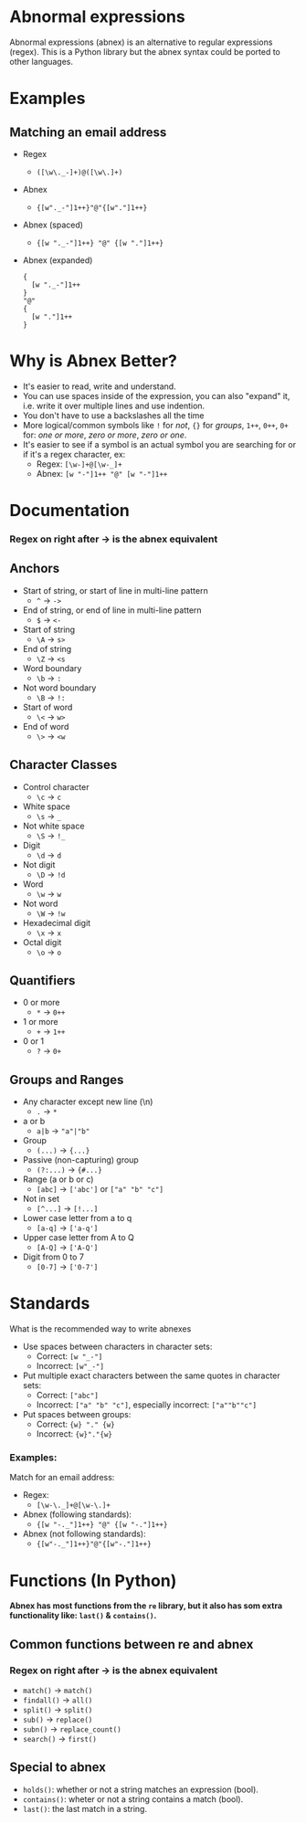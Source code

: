 # Abnormal expressions
Abnormal expressions (abnex) is an alternative to regular expressions (regex).
This is a Python library but the abnex syntax could be ported to other languages.

# Examples
## Matching an email address
- Regex
  - `([\w\._-]+)@([\w\.]+)`
- Abnex
  - `{[w"._-"]1++}"@"{[w"."]1++}`
- Abnex (spaced)
  - `{[w "._-"]1++} "@" {[w "."]1++}`

- Abnex (expanded)
  ```
  {
    [w "._-"]1++
  }
  "@"
  {
    [w "."]1++
  }
  ```

# Why is Abnex Better?
- It's easier to read, write and understand.
- You can use spaces inside of the expression, you can also "expand" it, i.e. write it over multiple lines and use indention.
- You don't have to use a backslashes all the time
- More logical/common symbols like `!` for _not_, `{}` for _groups_, `1++`, `0++`, `0+` for: _one or more_, _zero or more_, _zero or one_.
- It's easier to see if a symbol is an actual symbol you are searching for or if it's a regex character, ex:
  - Regex: `[\w-]+@[\w-_]+`
  - Abnex: `[w "-"]1++ "@" [w "-"]1++`

# Documentation
### Regex on right after -> is the abnex equivalent
## Anchors
- Start of string, or start of line in multi-line pattern
  - `^` -> `->`
- End of string, or end of line in multi-line pattern
  - `$` -> `<-`
- Start of string
  - `\A` -> `s>`
- End of string
  - `\Z` -> `<s`
- Word boundary
  - `\b` -> `:`
- Not word boundary
  - `\B` -> `!:`
- Start of word
  - `\<` -> `w>`
- End of word
  - `\>` -> `<w`

## Character Classes
- Control character
  - `\c` -> `c`
- White space
  - `\s` -> `_`
- Not white space
  - `\S` -> `!_`
- Digit
  - `\d` -> `d`
- Not digit
  - `\D` -> `!d`
- Word
  - `\w` -> `w`
- Not word
  - `\W` -> `!w`
- Hexade­cimal digit
  - `\x` -> `x`
- Octal digit
  - `\o` -> `o`

## Quantifiers
- 0 or more
  - `*` -> `0++`
- 1 or more
  - `+` -> `1++`
- 0 or 1
  - `?` -> `0+`

## Groups and Ranges
- Any character except new line (\n)
  - `.` -> `*`
- a or b
  - `a|b` -> `"a"|"b"`
- Group
  - `(...)` -> `{...}`
- Passive (non-c­apt­uring) group
  - `(?:...)` -> `{#...}`
- Range (a or b or c)
  - `[abc]` -> `['abc']` or `["a" "b" "c"]`
- Not in set
  - `[^...]` -> `[!...]`
- Lower case letter from a to q
  - `[a-q]` -> `['a-q']`
- Upper case letter from A to Q
  - `[A-Q]` -> `['A-Q']`
- Digit from 0 to 7
  - `[0-7]` -> `['0-7']`

# Standards
What is the recommended way to write abnexes

- Use spaces between characters in character sets:
  - Correct: `[w "_-"]`
  - Incorrect: `[w"_-"]`
- Put multiple exact characters between the same quotes in character sets:
  - Correct: `["abc"]`
  - Incorrect: `["a" "b" "c"]`, especially incorrect: `["a""b""c"]`
- Put spaces between groups:
  - Correct: `{w} "." {w}`
  - Incorrect: `{w}"."{w}`

### Examples:
Match for an email address:
- Regex:
  - `[\w-\._]+@[\w-\.]+`
- Abnex (following standards):
  - `{[w "-._"]1++} "@" {[w "-."]1++}`
- Abnex (not following standards):
  - `{[w"-._"]1++}"@"{[w"-."]1++}`
  
# Functions (In Python)
__Abnex has most functions from the `re` library, but it also has som extra functionality like: `last()` & `contains()`.__

## Common functions between re and abnex
### Regex on right after -> is the abnex equivalent
- `match()` -> `match()`
- `findall()` -> `all()`
- `split()` -> `split()`
- `sub()` -> `replace()`
- `subn()` -> `replace_count()`
- `search()` -> `first()`
## Special to abnex
- `holds()`: whether or not a string matches an expression (bool).
- `contains()`: wheter or not a string contains a match (bool).
- `last()`: the last match in a string.
